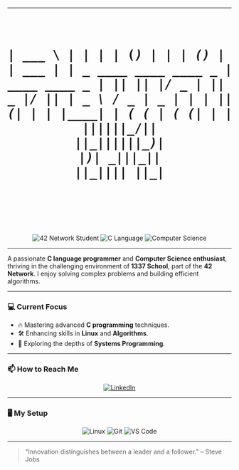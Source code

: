 <h1 align="center">
  <pre>

 ______        _                          _    _______ _              _                   _ 
|  ___ \      | |                        | |  (_______) |            | |                 (_)
| | _ | | ___ | | _   ____ ____   ____ _ | |   _____  | |    ____  _ | |____   ____ ____  _ 
| || || |/ _ \| || \ / _  |    \ / _  ) || |  |  ___) | |   / _  |/ || |  _ \ / _  |  _ \| |
| || || | |_| | | | ( ( | | | | ( (/ ( (_| |  | |_____| |  ( ( | ( (_| | | | ( ( | | | | | |
|_||_||_|\___/|_| |_|\_||_|_|_|_|\____)____|  |_______)_|   \_||_|\____|_| |_|\_||_|_| |_|_|
                                                                                            
  </pre>
</h1>


<p align="center">
  <img src="https://img.shields.io/badge/42%20Network-Student-blue?style=for-the-badge&logo=42&logoColor=white" alt="42 Network Student" />
  <img src="https://img.shields.io/badge/C-Language-A8B9CC?style=for-the-badge&logo=c&logoColor=white" alt="C Language" />
  <img src="https://img.shields.io/badge/Computer%20Science-In%20Progress-yellow?style=for-the-badge" alt="Computer Science" />
</p>

---

A passionate **C language programmer** and **Computer Science enthusiast**, thriving in the challenging environment of **1337 School**, part of the **42 Network**. I enjoy solving complex problems and building efficient algorithms.

---

### 💻 Current Focus

- 🔥 Mastering advanced **C programming** techniques.
- 🛠️ Enhancing skills in **Linux** and **Algorithms**.
- 🚀 Exploring the depths of **Systems Programming**.

---

### 📫 How to Reach Me

<p align="center">
  <a href="https://www.linkedin.com/in/mohamed-el-adnani-184a48343/" target="_blank">
    <img src="https://img.shields.io/badge/LinkedIn-Mohamed%20El%20Adnani-blue?style=for-the-badge&logo=linkedin&logoColor=white" alt="LinkedIn" />
  </a>
</p>

---

### 🖥️ My Setup

<p align="center">
  <img src="https://img.shields.io/badge/Linux-000000?style=for-the-badge&logo=linux&logoColor=white" alt="Linux" />
  <img src="https://img.shields.io/badge/Git-F05032?style=for-the-badge&logo=git&logoColor=white" alt="Git" />
  <img src="https://img.shields.io/badge/VS%20Code-0078D4?style=for-the-badge&logo=visual-studio-code&logoColor=white" alt="VS Code" />
</p>

---

> "Innovation distinguishes between a leader and a follower." – Steve Jobs
